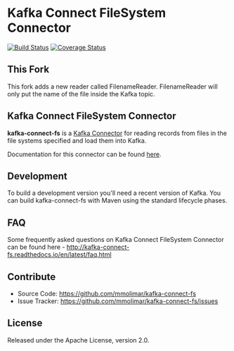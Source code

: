 # Kafka Connect FileSystem Connector
[![Build Status](https://travis-ci.org/mmolimar/kafka-connect-fs.svg?branch=master)](https://travis-ci.org/mmolimar/kafka-connect-fs)
[![Coverage Status](https://coveralls.io/repos/github/mmolimar/kafka-connect-fs/badge.svg?branch=master)](https://coveralls.io/github/mmolimar/kafka-connect-fs?branch=master)

## This Fork

This fork adds a new reader called FilenameReader. FilenameReader will only put the name of the file inside the Kafka
topic.

## Kafka Connect FileSystem Connector

**kafka-connect-fs** is a [Kafka Connector](http://kafka.apache.org/documentation.html#connect) 
for reading records from files in the file systems specified and load them into Kafka.

Documentation for this connector can be found [here](http://kafka-connect-fs.readthedocs.io/).

## Development

To build a development version you'll need a recent version of Kafka. You can build
kafka-connect-fs with Maven using the standard lifecycle phases.

## FAQ

Some frequently asked questions on Kafka Connect FileSystem Connector can be found here -
http://kafka-connect-fs.readthedocs.io/en/latest/faq.html

## Contribute

- Source Code: https://github.com/mmolimar/kafka-connect-fs
- Issue Tracker: https://github.com/mmolimar/kafka-connect-fs/issues

## License

Released under the Apache License, version 2.0.
